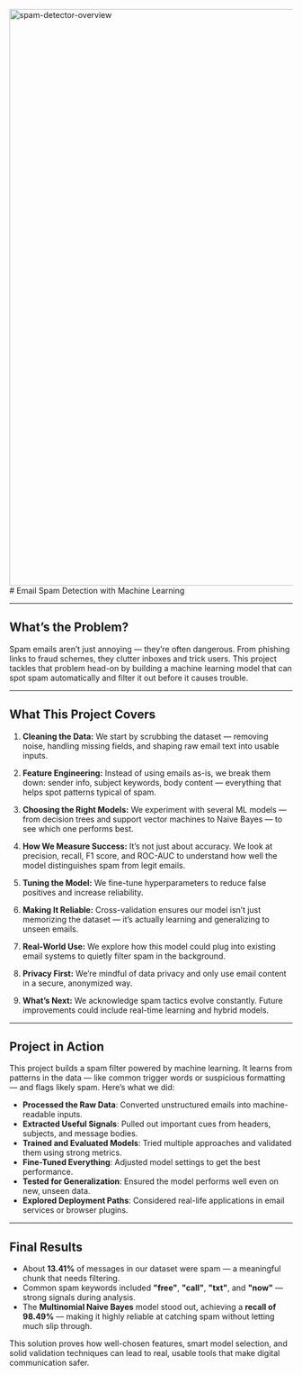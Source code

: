 <img width="1536" height="1024" alt="spam-detector-overview" src="https://github.com/user-attachments/assets/6ba92e1e-ddc4-4d4a-95f8-8e0ad88e5ff8" /># Email Spam Detection with Machine Learning


---

## What’s the Problem?

Spam emails aren’t just annoying — they’re often dangerous. From phishing links to fraud schemes, they clutter inboxes and trick users. This project tackles that problem head-on by building a machine learning model that can spot spam automatically and filter it out before it causes trouble.

---

## What This Project Covers

1. **Cleaning the Data:** We start by scrubbing the dataset — removing noise, handling missing fields, and shaping raw email text into usable inputs.

2. **Feature Engineering:** Instead of using emails as-is, we break them down: sender info, subject keywords, body content — everything that helps spot patterns typical of spam.

3. **Choosing the Right Models:** We experiment with several ML models — from decision trees and support vector machines to Naive Bayes — to see which one performs best.

4. **How We Measure Success:** It’s not just about accuracy. We look at precision, recall, F1 score, and ROC-AUC to understand how well the model distinguishes spam from legit emails.

5. **Tuning the Model:** We fine-tune hyperparameters to reduce false positives and increase reliability.

6. **Making It Reliable:** Cross-validation ensures our model isn’t just memorizing the dataset — it’s actually learning and generalizing to unseen emails.

7. **Real-World Use:** We explore how this model could plug into existing email systems to quietly filter spam in the background.

8. **Privacy First:** We’re mindful of data privacy and only use email content in a secure, anonymized way.

9. **What’s Next:** We acknowledge spam tactics evolve constantly. Future improvements could include real-time learning and hybrid models.

---

## Project in Action

This project builds a spam filter powered by machine learning. It learns from patterns in the data — like common trigger words or suspicious formatting — and flags likely spam. Here’s what we did:

- **Processed the Raw Data**: Converted unstructured emails into machine-readable inputs.
- **Extracted Useful Signals**: Pulled out important cues from headers, subjects, and message bodies.
- **Trained and Evaluated Models**: Tried multiple approaches and validated them using strong metrics.
- **Fine-Tuned Everything**: Adjusted model settings to get the best performance.
- **Tested for Generalization**: Ensured the model performs well even on new, unseen data.
- **Explored Deployment Paths**: Considered real-life applications in email services or browser plugins.

---

## Final Results

- About **13.41%** of messages in our dataset were spam — a meaningful chunk that needs filtering.
- Common spam keywords included **"free"**, **"call"**, **"txt"**, and **"now"** — strong signals during analysis.
- The **Multinomial Naive Bayes** model stood out, achieving a **recall of 98.49%** — making it highly reliable at catching spam without letting much slip through.

This solution proves how well-chosen features, smart model selection, and solid validation techniques can lead to real, usable tools that make digital communication safer.


